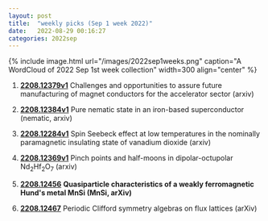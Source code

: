 ```yaml
---
layout: post
title:  "weekly picks (Sep 1 week 2022)"
date:   2022-08-29 00:16:27
categories: 2022sep
---
```


{% include image.html url="/images/2022sep1weeks.png" caption="A WordCloud of 2022 Sep 1st week collection" width=300 align="center" %}


1. **[2208.12379v1](https://arxiv.org/abs/2208.12379v1)** Challenges and opportunities to assure future manufacturing of magnet conductors for the accelerator sector (arxiv)

1. **[2208.12384v1](https://arxiv.org/abs/2208.12384v1)** Pure nematic state in an iron-based superconductor (nematic, arxiv)

1. **[2208.12284v1](https://arxiv.org/abs/2208.12284v1)** Spin Seebeck effect at low temperatures in the nominally paramagnetic insulating state of vanadium dioxide (arxiv)

1. **[2208.12369v1](https://arxiv.org/abs/2208.12369v1)** Pinch points and half-moons in dipolar-octupolar Nd$_2$Hf$_2$O$_7$ (arxiv)

1. **[2208.12456](http://arxiv.org/abs/2208.12456)** **Quasiparticle characteristics of a weakly ferromagnetic Hund's metal MnSi (MnSi, arXiv)**

1. **[2208.12467](http://arxiv.org/abs/2208.12467)** Periodic Clifford symmetry algebras on flux lattices (arXiv)


